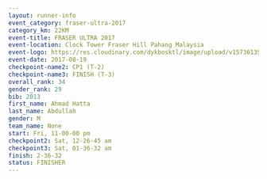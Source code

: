 ```yaml
---
layout: runner-info 
event_category: fraser-ultra-2017 
category_km: 22KM 
event-title: FRASER ULTRA 2017 
event-location: Clock Tower Fraser Hill Pahang Malaysia 
event-logo: https://res.cloudinary.com/dykbosktl/image/upload/v1573613535/Logo/logo_mfst7w.jpg 
event-date: 2017-08-19 
checkpoint-name2: CP1 (T-2) 
checkpoint-name3: FINISH (T-3) 
overall_rank: 34
gender_rank: 29
bib: 2013
first_name: Ahmad Hatta
last_name: Abdullah
gender: M
team_name: None
start: Fri, 11-00-00 pm
checkpoint2: Sat, 12-26-45 am
checkpoint3: Sat, 01-36-32 am
finish: 2-36-32
status: FINISHER
---
```

